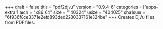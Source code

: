 +++
draft = false
title = "pdf2djvu"
version = "0.9.4-6"
categories = ['apps-extra']
arch = "x86_64"
size = "140324"
usize = "404025"
sha1sum = "6f936f8ce3371e2efd893ded2280337161e324be"
+++
Creates DjVu files from PDF files.